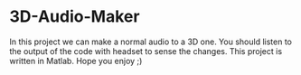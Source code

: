 # 3D-Audio-Maker
In this project we can make a normal audio to a 3D one. You should listen to the output of the code with headset to sense the changes. This project is written in Matlab. Hope you enjoy ;)

